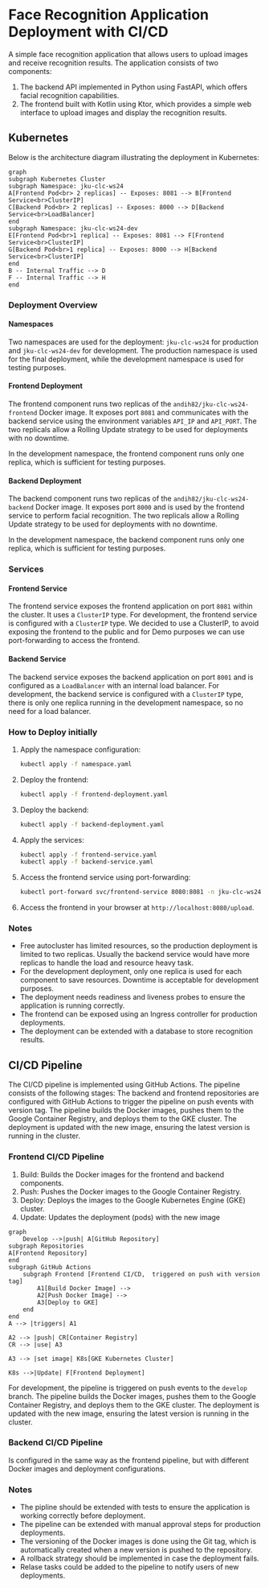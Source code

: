 # Face Recognition Application Deployment with CI/CD


A simple face recognition application that allows users to upload images and receive recognition results. The application consists of two components:
1. The backend API implemented in Python using FastAPI, which offers facial recognition capabilities.
2. The frontend built with Kotlin using Ktor, which provides a simple web interface to upload images and display the recognition results.



## Kubernetes
Below is the architecture diagram illustrating the deployment in Kubernetes:


```mermaid
graph 
subgraph Kubernetes Cluster
subgraph Namespace: jku-clc-ws24
A[Frontend Pod<br> 2 replicas] -- Exposes: 8081 --> B[Frontend Service<br>ClusterIP]
C[Backend Pod<br> 2 replicas] -- Exposes: 8000 --> D[Backend Service<br>LoadBalancer]
end
subgraph Namespace: jku-clc-ws24-dev
E[Frontend Pod<br>1 replica] -- Exposes: 8081 --> F[Frontend Service<br>ClusterIP]
G[Backend Pod<br>1 replica] -- Exposes: 8000 --> H[Backend Service<br>ClusterIP]
end
B -- Internal Traffic --> D
F -- Internal Traffic --> H
end
```

### Deployment Overview

#### Namespaces
Two namespaces are used for the deployment: `jku-clc-ws24` for production and `jku-clc-ws24-dev` for development. The production namespace is used for the final deployment, while the development namespace is used for testing purposes.


#### Frontend Deployment
The frontend component runs two replicas of the `andih82/jku-clc-ws24-frontend` Docker image. It exposes port `8081` and communicates with the backend service using the environment variables `API_IP` and `API_PORT`.
The two replicals allow a Rolling Update strategy to be used for deployments with no downtime.

In the development namespace, the frontend component runs only one replica, which is sufficient for testing purposes.

#### Backend Deployment
The backend component runs two replicas of the `andih82/jku-clc-ws24-backend` Docker image. It exposes port `8000` and is used by the frontend service to perform facial recognition.
The two replicals allow a Rolling Update strategy to be used for deployments with no downtime.

In the development namespace, the backend component runs only one replica, which is sufficient for testing purposes.


### Services

#### Frontend Service
The frontend service exposes the frontend application on port `8081` within the cluster. It uses a `ClusterIP` type.
For development, the frontend service is configured with a `ClusterIP` type.
We decided to use a ClusterIP, to avoid exposing the frontend to the public and for Demo purposes we can use port-forwarding to access the frontend.


#### Backend Service
The backend service exposes the backend application on port `8001` and is configured as a `LoadBalancer` with an internal load balancer.
For development, the backend service is configured with a `ClusterIP` type, there is only one replica running in the development namespace, so no need for a load balancer.

### How to Deploy initially

1. Apply the namespace configuration:
   ```sh
   kubectl apply -f namespace.yaml
   ```

2. Deploy the frontend:
   ```sh
   kubectl apply -f frontend-deployment.yaml
   ```

3. Deploy the backend:
   ```sh
   kubectl apply -f backend-deployment.yaml
   ```

4. Apply the services:
   ```sh
   kubectl apply -f frontend-service.yaml
   kubectl apply -f backend-service.yaml
   ```
5. Access the frontend service using port-forwarding:
   ```sh
   kubectl port-forward svc/frontend-service 8080:8081 -n jku-clc-ws24
   ```
6. Access the frontend in your browser at `http://localhost:8080/upload`.

### Notes
- Free autocluster has limited resources, so the production deployment is limited to two replicas. Usually the backend service would have more replicas to handle the load and resource heavy task.
- For the development deployment, only one replica is used for each component to save resources. Downtime is acceptable for development purposes.
- The deployment needs readiness and liveness probes to ensure the application is running correctly.
- The frontend can be exposed using an Ingress controller for production deployments.
- The deployment can be extended with a database to store recognition results.

## CI/CD Pipeline
The CI/CD pipeline is implemented using GitHub Actions. The pipeline consists of the following stages:
The backend and frontend repositories are configured with GitHub Actions to trigger the pipeline on push events with version tag. The pipeline builds the Docker images, pushes them to the Google Container Registry, and deploys them to the GKE cluster. The deployment is updated with the new image, ensuring the latest version is running in the cluster.


### Frontend CI/CD Pipeline
1. Build: Builds the Docker images for the frontend and backend components.
2. Push: Pushes the Docker images to the Google Container Registry.
3. Deploy: Deploys the images to the Google Kubernetes Engine (GKE) cluster.
4. Update: Updates the deployment (pods) with the new image
```mermaid
graph 
    Develop -->|push| A[GitHub Repository]
subgraph Repositories
A[Frontend Repository]
end
subgraph GitHub Actions
    subgraph Frontend [Frontend CI/CD,  triggered on push with version tag]
        A1[Build Docker Image] -->
        A2[Push Docker Image] -->
        A3[Deploy to GKE]
    end
end
A --> |triggers| A1

A2 --> |push| CR[Container Registry]
CR --> |use| A3  

A3 --> |set image| K8s[GKE Kubernetes Cluster]

K8s -->|Update| F[Frontend Deployment]

```
For development, the pipeline is triggered on push events to the `develop` branch. The pipeline builds the Docker images, pushes them to the Google Container Registry, and deploys them to the GKE cluster. The deployment is updated with the new image, ensuring the latest version is running in the cluster.

### Backend CI/CD Pipeline
Is configured in the same way as the frontend pipeline, but with different Docker images and deployment configurations.

### Notes
- The pipline should be extended with tests to ensure the application is working correctly before deployment.
- The pipeline can be extended with manual approval steps for production deployments.
- The versioning of the Docker images is done using the Git tag, which is automatically created when a new version is pushed to the repository.
- A rollback strategy should be implemented in case the deployment fails.
- Relase tasks could be added to the pipeline to notify users of new deployments.
